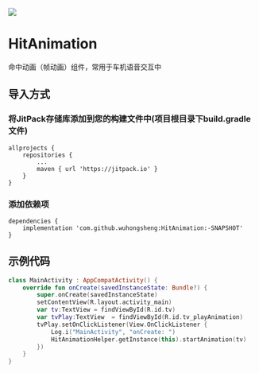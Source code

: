 [![](https://www.jitpack.io/v/wuhongsheng/HitAnimation.svg)](https://www.jitpack.io/#wuhongsheng/HitAnimation)
# HitAnimation
命中动画（帧动画）组件，常用于车机语音交互中

## 导入方式
### 将JitPack存储库添加到您的构建文件中(项目根目录下build.gradle文件)
```
allprojects {
    repositories {
        ...
        maven { url 'https://jitpack.io' }
    }
}
```

### 添加依赖项

```
dependencies {
    implementation 'com.github.wuhongsheng:HitAnimation:-SNAPSHOT'
}
```

## 示例代码

```kotlin
class MainActivity : AppCompatActivity() {
    override fun onCreate(savedInstanceState: Bundle?) {
        super.onCreate(savedInstanceState)
        setContentView(R.layout.activity_main)
        var tv:TextView = findViewById(R.id.tv)
        var tvPlay:TextView  = findViewById(R.id.tv_playAnimation)
        tvPlay.setOnClickListener(View.OnClickListener {
            Log.i("MainActivity", "onCreate: ")
            HitAnimationHelper.getInstance(this).startAnimation(tv)
        })
    }
}
```

